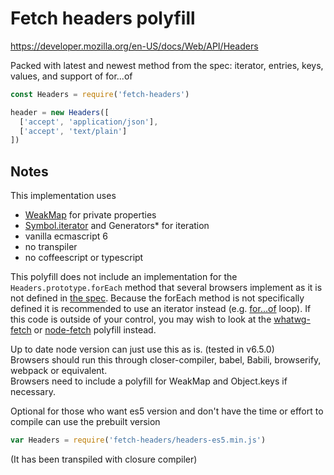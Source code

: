 Fetch headers polyfill
======================

https://developer.mozilla.org/en-US/docs/Web/API/Headers

Packed with latest and newest method from the spec:
iterator, entries, keys, values, and support of for...of

```javascript
const Headers = require('fetch-headers')

header = new Headers([
  ['accept', 'application/json'],
  ['accept', 'text/plain']
])
```

Notes
-----
This implementation uses
 - [WeakMap][1] for private properties
 - [Symbol.iterator][2] and Generators* for iteration
 - vanilla ecmascript 6
 - no transpiler
 - no coffeescript or typescript

This polyfill does not include an implementation for the `Headers.prototype.forEach` method that several browsers implement as it is not defined in [the spec](https://fetch.spec.whatwg.org/). Because the forEach method is not specifically defined it is recommended to use an iterator instead (e.g. [for...of](https://developer.mozilla.org/en-US/docs/Web/JavaScript/Reference/Statements/for...of) loop). If this code is outside of your control, you may wish to look at the [whatwg-fetch](https://github.com/github/fetch) or [node-fetch](https://github.com/bitinn/node-fetch)
polyfill instead.

Up to date node version can just use this as is. (tested in v6.5.0)<br>
Browsers should run this through closer-compiler, babel, Babili, browserify, webpack or equivalent.<br>
Browsers need to include a polyfill for WeakMap and Object.keys if necessary.<br>

Optional for those who want es5 version and don't have the time or effort to compile can use the prebuilt version
```javascript
var Headers = require('fetch-headers/headers-es5.min.js')
```
(It has been transpiled with closure compiler)

  [1]: https://developer.mozilla.org/en/docs/Web/JavaScript/Reference/Global_Objects/WeakMap
  [2]: https://developer.mozilla.org/en-US/docs/Web/JavaScript/Reference/Global_Objects/Symbol/iterator
